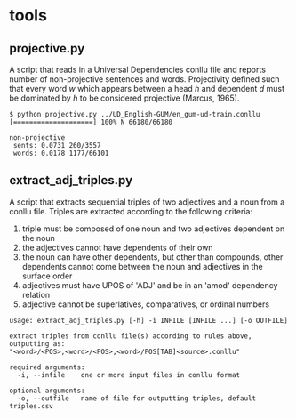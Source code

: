 # tools

## projective.py
A script that reads in a Universal Dependencies conllu file and reports number of non-projective sentences and words. Projectivity defined such that every word *w* which appears between a head *h* and dependent *d* must be dominated by *h* to be considered projective (Marcus, 1965).

```
$ python projective.py ../UD_English-GUM/en_gum-ud-train.conllu
[====================] 100% N 66180/66180

non-projective
 sents: 0.0731 260/3557
 words: 0.0178 1177/66101
```

## extract_adj_triples.py
A script that extracts sequential triples of two adjectives and a noun from a conllu file. Triples are extracted according to the following criteria:
1. triple must be composed of one noun and two adjectives dependent on the noun
1. the adjectives cannot have dependents of their own
1. the noun can have other dependents, but other than compounds, other dependents cannot come between the noun and adjectives in the surface order
1. adjectives must have UPOS of 'ADJ' and be in an 'amod' dependency relation
1. adjective cannot be superlatives, comparatives, or ordinal numbers

```
usage: extract_adj_triples.py [-h] -i INFILE [INFILE ...] [-o OUTFILE]

extract triples from conllu file(s) according to rules above, outputting as:
"<word>/<POS>,<word>/<POS>,<word>/POS[TAB]<source>.conllu"

required arguments:
  -i, --infile    one or more input files in conllu format
  
optional arguments:
  -o, --outfile   name of file for outputting triples, default triples.csv
```
